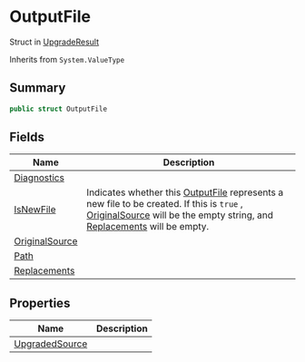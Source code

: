 # OutputFile

Struct in [UpgradeResult](../)

Inherits from `System.ValueType`

## Summary

```csharp
public struct OutputFile
```

## Fields

| Name                                                                                | Description                                                                                                                                                                                                                                                                                                       |
| ----------------------------------------------------------------------------------- | ----------------------------------------------------------------------------------------------------------------------------------------------------------------------------------------------------------------------------------------------------------------------------------------------------------------- |
| [Diagnostics](yarn.compiler.upgrader.upgraderesult.outputfile.diagnostics.md)       |                                                                                                                                                                                                                                                                                                                   |
| [IsNewFile](yarn.compiler.upgrader.upgraderesult.outputfile.isnewfile.md)           | Indicates whether this [OutputFile](./) represents a new file to be created. If this is `true` , [OriginalSource](yarn.compiler.upgrader.upgraderesult.outputfile.originalsource.md) will be the empty string, and [Replacements](yarn.compiler.upgrader.upgraderesult.outputfile.replacements.md) will be empty. |
| [OriginalSource](yarn.compiler.upgrader.upgraderesult.outputfile.originalsource.md) |                                                                                                                                                                                                                                                                                                                   |
| [Path](yarn.compiler.upgrader.upgraderesult.outputfile.path.md)                     |                                                                                                                                                                                                                                                                                                                   |
| [Replacements](yarn.compiler.upgrader.upgraderesult.outputfile.replacements.md)     |                                                                                                                                                                                                                                                                                                                   |

## Properties

| Name                                                                                | Description |
| ----------------------------------------------------------------------------------- | ----------- |
| [UpgradedSource](yarn.compiler.upgrader.upgraderesult.outputfile.upgradedsource.md) |             |
